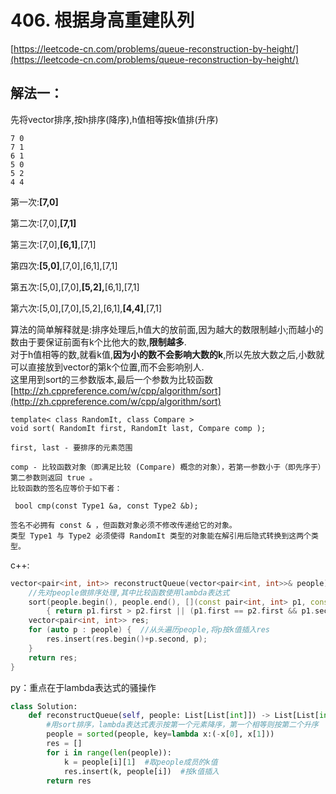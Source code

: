 # 406. 根据身高重建队列

[https://leetcode-cn.com/problems/queue-reconstruction-by-height/](https://leetcode-cn.com/problems/queue-reconstruction-by-height/)

## 解法一：

先将vector排序,按h排序\(降序\),h值相等按k值排\(升序\)

```text
7 0
7 1
6 1
5 0
5 2
4 4
```

第一次:**\[7,0\]** 

第二次:\[7,0\],**\[7,1\]** 

第三次:\[7,0\],**\[6,1\]**,\[7,1\] 

第四次:**\[5,0\]**,\[7,0\],\[6,1\],\[7,1\] 

第五次:\[5,0\],\[7,0\],**\[5,2\],**\[6,1\],\[7,1\] 

第六次:\[5,0\],\[7,0\],\[5,2\],\[6,1\],**\[4,4\]**,\[7,1\]

算法的简单解释就是:排序处理后,h值大的放前面,因为越大的数限制越小;而越小的数由于要保证前面有k个比他大的数,**限制越多**.   
对于h值相等的数,就看k值,**因为小的数不会影响大数的k**,所以先放大数之后,小数就可以直接放到vector的第k个位置,而不会影响别人.  
这里用到sort的三参数版本,最后一个参数为比较函数   
[http://zh.cppreference.com/w/cpp/algorithm/sort](http://zh.cppreference.com/w/cpp/algorithm/sort)

```text
template< class RandomIt, class Compare >
void sort( RandomIt first, RandomIt last, Compare comp );

first, last - 要排序的元素范围

comp - 比较函数对象（即满足比较 (Compare) 概念的对象），若第一参数小于（即先序于）第二参数则返回 ​true 。
比较函数的签名应等价于如下者：

 bool cmp(const Type1 &a, const Type2 &b);

签名不必拥有 const & ，但函数对象必须不修改传递给它的对象。
类型 Type1 与 Type2 必须使得 RandomIt 类型的对象能在解引用后隐式转换到这两个类型。 ​
```

c++:

```cpp
vector<pair<int, int>> reconstructQueue(vector<pair<int, int>>& people) {
    //先对people做排序处理,其中比较函数使用lambda表达式
    sort(people.begin(), people.end(), [](const pair<int, int> p1, const pair<int, int> p2)
        { return p1.first > p2.first || (p1.first == p2.first && p1.second < p2.second); });
    vector<pair<int, int>> res;
    for (auto p : people) {  //从头遍历people,将p按k值插入res
        res.insert(res.begin()+p.second, p);
    }
    return res;
}
```

py：重点在于lambda表达式的骚操作

```python
class Solution:
    def reconstructQueue(self, people: List[List[int]]) -> List[List[int]]:
        #用sort排序，lambda表达式表示按第一个元素降序，第一个相等则按第二个升序
        people = sorted(people, key=lambda x:(-x[0], x[1]))
        res = []
        for i in range(len(people)):
            k = people[i][1]  #取people成员的k值
            res.insert(k, people[i])  #按k值插入
        return res
```

